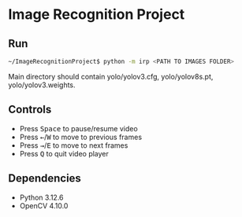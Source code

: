 # Image Recognition Project
## Run
```bash
~/ImageRecognitionProject$ python -m irp <PATH TO IMAGES FOLDER>
```
Main directory should contain yolo/yolov3.cfg, yolo/yolov8s.pt, yolo/yolov3.weights.
## Controls
* Press <kbd>Space</kbd> to pause/resume video
* Press <kbd>&larr;</kbd>/<kbd>W</kbd> to move to previous frames
* Press <kbd>&rarr;</kbd>/<kbd>E</kbd> to move to next frames
* Press <kbd>Q</kbd> to quit video player
## Dependencies
* Python 3.12.6
* OpenCV 4.10.0